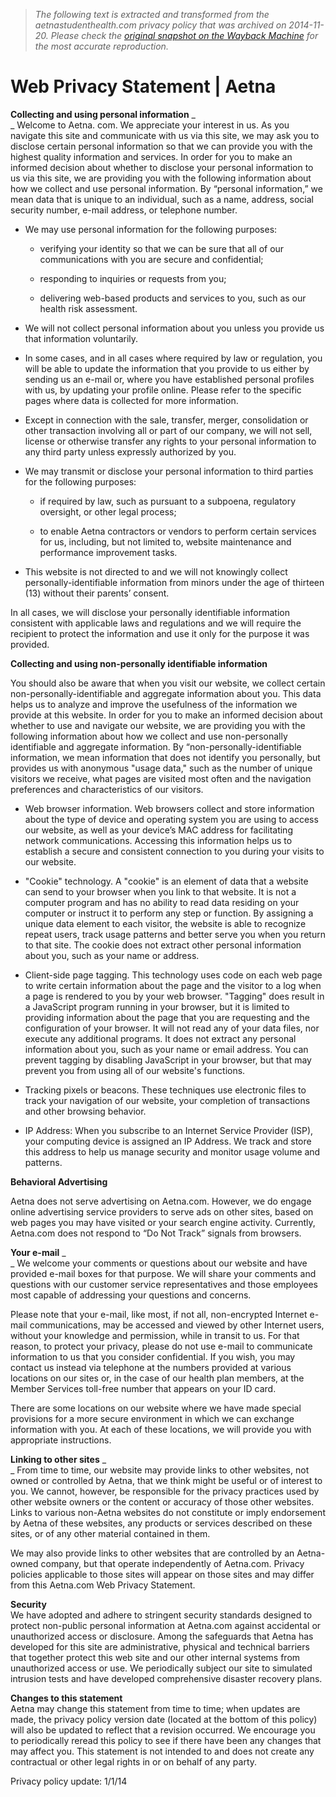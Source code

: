 > *The following text is extracted and transformed from the aetnastudenthealth.com privacy policy that was archived on 2014-11-20. Please check the [original snapshot on the Wayback Machine](https://web.archive.org/web/20141120131028id_/http%3A//www.aetna.com/about/privacy.html) for the most accurate reproduction.*

# Web Privacy Statement | Aetna

**Collecting and using personal information** _  
_ Welcome to Aetna. com. We appreciate your interest in us. As you navigate this site and communicate with us via this site, we may ask you to disclose certain personal information so that we can provide you with the highest quality information and services. In order for you to make an informed decision about whether to disclose your personal information to us via this site, we are providing you with the following information about how we collect and use personal information. By “personal information,” we mean data that is unique to an individual, such as a name, address, social security number, e-mail address, or telephone number.

  * We may use personal information for the following purposes:

    * verifying your identity so that we can be sure that all of our communications with you are secure and confidential;

    * responding to inquiries or requests from you;

    * delivering web-based products and services to you, such as our health risk assessment.

  * We will not collect personal information about you unless you provide us that information voluntarily.

  * In some cases, and in all cases where required by law or regulation, you will be able to update the information that you provide to us either by sending us an e-mail or, where you have established personal profiles with us, by updating your profile online. Please refer to the specific pages where data is collected for more information.



  * Except in connection with the sale, transfer, merger, consolidation or other transaction involving all or part of our company, we will not sell, license or otherwise transfer any rights to your personal information to any third party unless expressly authorized by you.

  * We may transmit or disclose your personal information to third parties for the following purposes:

    * if required by law, such as pursuant to a subpoena, regulatory oversight, or other legal process;

    * to enable Aetna contractors or vendors to perform certain services for us, including, but not limited to, website maintenance and performance improvement tasks.

  * This website is not directed to and we will not knowingly collect personally-identifiable information from minors under the age of thirteen (13) without their parents’ consent.




In all cases, we will disclose your personally identifiable information consistent with applicable laws and regulations and we will require the recipient to protect the information and use it only for the purpose it was provided.

**Collecting and using non-personally identifiable information**

You should also be aware that when you visit our website, we collect certain non-personally-identifiable and aggregate information about you. This data helps us to analyze and improve the usefulness of the information we provide at this website. In order for you to make an informed decision about whether to use and navigate our website, we are providing you with the following information about how we collect and use non-personally identifiable and aggregate information. By “non-personally-identifiable information, we mean information that does not identify you personally, but provides us with anonymous "usage data," such as the number of unique visitors we receive, what pages are visited most often and the navigation preferences and characteristics of our visitors.

  * Web browser information. Web browsers collect and store information about the type of device and operating system you are using to access our website, as well as your device’s MAC address for facilitating network communications. Accessing this information helps us to establish a secure and consistent connection to you during your visits to our website.

  * "Cookie" technology. A "cookie" is an element of data that a website can send to your browser when you link to that website. It is not a computer program and has no ability to read data residing on your computer or instruct it to perform any step or function. By assigning a unique data element to each visitor, the website is able to recognize repeat users, track usage patterns and better serve you when you return to that site. The cookie does not extract other personal information about you, such as your name or address.

  * Client-side page tagging. This technology uses code on each web page to write certain information about the page and the visitor to a log when a page is rendered to you by your web browser. "Tagging" does result in a JavaScript program running in your browser, but it is limited to providing information about the page that you are requesting and the configuration of your browser. It will not read any of your data files, nor execute any additional programs. It does not extract any personal information about you, such as your name or email address. You can prevent tagging by disabling JavaScript in your browser, but that may prevent you from using all of our website's functions.

  * Tracking pixels or beacons. These techniques use electronic files to track your navigation of our website, your completion of transactions and other browsing behavior.

  * IP Address: When you subscribe to an Internet Service Provider (ISP), your computing device is assigned an IP Address. We track and store this address to help us manage security and monitor usage volume and patterns.




**Behavioral Advertising**

Aetna does not serve advertising on Aetna.com. However, we do engage online advertising service providers to serve ads on other sites, based on web pages you may have visited or your search engine activity. Currently, Aetna.com does not respond to “Do Not Track” signals from browsers.

**Your e-mail** _  
_ We welcome your comments or questions about our website and have provided e-mail boxes for that purpose. We will share your comments and questions with our customer service representatives and those employees most capable of addressing your questions and concerns.

Please note that your e-mail, like most, if not all, non-encrypted Internet e-mail communications, may be accessed and viewed by other Internet users, without your knowledge and permission, while in transit to us. For that reason, to protect your privacy, please do not use e-mail to communicate information to us that you consider confidential. If you wish, you may contact us instead via telephone at the numbers provided at various locations on our sites or, in the case of our health plan members, at the Member Services toll-free number that appears on your ID card.

There are some locations on our website where we have made special provisions for a more secure environment in which we can exchange information with you. At each of these locations, we will provide you with appropriate instructions.

**Linking to other sites** _  
_ From time to time, our website may provide links to other websites, not owned or controlled by Aetna, that we think might be useful or of interest to you. We cannot, however, be responsible for the privacy practices used by other website owners or the content or accuracy of those other websites. Links to various non-Aetna websites do not constitute or imply endorsement by Aetna of these websites, any products or services described on these sites, or of any other material contained in them.

We may also provide links to other websites that are controlled by an Aetna-owned company, but that operate independently of Aetna.com. Privacy policies applicable to those sites will appear on those sites and may differ from this Aetna.com Web Privacy Statement.

**Security**  
We have adopted and adhere to stringent security standards designed to protect non-public personal information at Aetna.com against accidental or unauthorized access or disclosure. Among the safeguards that Aetna has developed for this site are administrative, physical and technical barriers that together protect this web site and our other internal systems from unauthorized access or use. We periodically subject our site to simulated intrusion tests and have developed comprehensive disaster recovery plans.

**Changes to this statement**  
Aetna may change this statement from time to time; when updates are made, the privacy policy version date (located at the bottom of this policy) will also be updated to reflect that a revision occurred. We encourage you to periodically reread this policy to see if there have been any changes that may affect you. This statement is not intended to and does not create any contractual or other legal rights in or on behalf of any party.

Privacy policy update: 1/1/14
